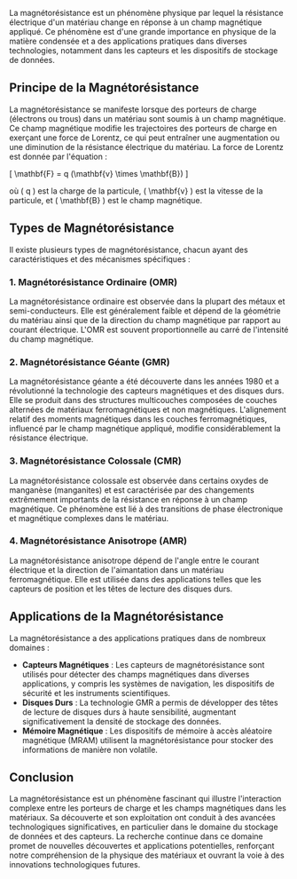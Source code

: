La magnétorésistance est un phénomène physique par lequel la résistance électrique d'un matériau change en réponse à un champ magnétique appliqué. Ce phénomène est d'une grande importance en physique de la matière condensée et a des applications pratiques dans diverses technologies, notamment dans les capteurs et les dispositifs de stockage de données.

## Principe de la Magnétorésistance

La magnétorésistance se manifeste lorsque des porteurs de charge (électrons ou trous) dans un matériau sont soumis à un champ magnétique. Ce champ magnétique modifie les trajectoires des porteurs de charge en exerçant une force de Lorentz, ce qui peut entraîner une augmentation ou une diminution de la résistance électrique du matériau. La force de Lorentz est donnée par l'équation :

\[ \mathbf{F} = q (\mathbf{v} \times \mathbf{B}) \]

où \( q \) est la charge de la particule, \( \mathbf{v} \) est la vitesse de la particule, et \( \mathbf{B} \) est le champ magnétique.

## Types de Magnétorésistance

Il existe plusieurs types de magnétorésistance, chacun ayant des caractéristiques et des mécanismes spécifiques :

### 1. Magnétorésistance Ordinaire (OMR)

La magnétorésistance ordinaire est observée dans la plupart des métaux et semi-conducteurs. Elle est généralement faible et dépend de la géométrie du matériau ainsi que de la direction du champ magnétique par rapport au courant électrique. L'OMR est souvent proportionnelle au carré de l'intensité du champ magnétique.

### 2. Magnétorésistance Géante (GMR)

La magnétorésistance géante a été découverte dans les années 1980 et a révolutionné la technologie des capteurs magnétiques et des disques durs. Elle se produit dans des structures multicouches composées de couches alternées de matériaux ferromagnétiques et non magnétiques. L'alignement relatif des moments magnétiques dans les couches ferromagnétiques, influencé par le champ magnétique appliqué, modifie considérablement la résistance électrique.

### 3. Magnétorésistance Colossale (CMR)

La magnétorésistance colossale est observée dans certains oxydes de manganèse (manganites) et est caractérisée par des changements extrêmement importants de la résistance en réponse à un champ magnétique. Ce phénomène est lié à des transitions de phase électronique et magnétique complexes dans le matériau.

### 4. Magnétorésistance Anisotrope (AMR)

La magnétorésistance anisotrope dépend de l'angle entre le courant électrique et la direction de l'aimantation dans un matériau ferromagnétique. Elle est utilisée dans des applications telles que les capteurs de position et les têtes de lecture des disques durs.

## Applications de la Magnétorésistance

La magnétorésistance a des applications pratiques dans de nombreux domaines :

- **Capteurs Magnétiques** : Les capteurs de magnétorésistance sont utilisés pour détecter des champs magnétiques dans diverses applications, y compris les systèmes de navigation, les dispositifs de sécurité et les instruments scientifiques.
- **Disques Durs** : La technologie GMR a permis de développer des têtes de lecture de disques durs à haute sensibilité, augmentant significativement la densité de stockage des données.
- **Mémoire Magnétique** : Les dispositifs de mémoire à accès aléatoire magnétique (MRAM) utilisent la magnétorésistance pour stocker des informations de manière non volatile.

## Conclusion

La magnétorésistance est un phénomène fascinant qui illustre l'interaction complexe entre les porteurs de charge et les champs magnétiques dans les matériaux. Sa découverte et son exploitation ont conduit à des avancées technologiques significatives, en particulier dans le domaine du stockage de données et des capteurs. La recherche continue dans ce domaine promet de nouvelles découvertes et applications potentielles, renforçant notre compréhension de la physique des matériaux et ouvrant la voie à des innovations technologiques futures.